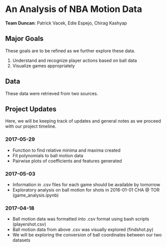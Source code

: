 # An Analysis of NBA Motion Data
<b>Team Duncan</b>: Patrick Vacek, Edie Espejo, Chirag Kashyap


## Major Goals
These goals are to be refined as we further explore these data.
<ol>
<li>Understand and recognize player actions based on ball data</li>
<li>Visualize games appropriately</li>
</ol>

## Data
These data were retrieved from two sources.

## Project Updates
Here, we will be keeping track of updates and general notes as we proceed with our project timeline.

### 2017-05-29
<ul>
<li>Function to find relative minima and maxima created</li>
<li>Fit polynomials to ball motion data</li>
<li>Pairwise plots of coefficients and features generated</li>
</ul>

### 2017-05-03
<ul>
<li>Information in .csv files for each game should be available by tomorrow</li>
<li>Exploratory analysis on ball motion for shots in 2016-01-01 CHA @ TOR (game_analysis.ipynb)</li>
</ul>

### 2017-04-18
<ul>
<li>Ball motion data was formatted into .csv format using bash scripts (playershot.csv)</li>
<li>Ball motion data from above .csv was visually explored (findshot.py)</li>
<li>We will be exploring the conversion of ball coordinates between our two datasets</li>
</ul>
